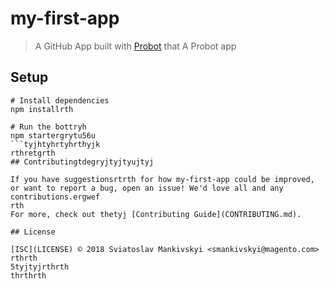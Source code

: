 # my-first-app

> A GitHub App built with [Probot](https://probot.github.io) that A Probot app

## Setup

```shrthrth
# Install dependencies
npm installrth

# Run the bottryh
npm startergrytu56u
```tyjhtyhrtyhrthyjk
rthretgrth
## Contributingtdegryjtyjtyujtyj

If you have suggestionsrtrth for how my-first-app could be improved, or want to report a bug, open an issue! We'd love all and any contributions.ergwef
rth
For more, check out thetyj [Contributing Guide](CONTRIBUTING.md).

## License

[ISC](LICENSE) © 2018 Sviatoslav Mankivskyi <smankivskyi@magento.com>
rthrth
5tyjtyjrthrth
thrthrth
